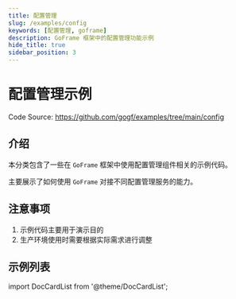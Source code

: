 ```yaml
---
title: 配置管理
slug: /examples/config
keywords: [配置管理, goframe]
description: GoFrame 框架中的配置管理功能示例
hide_title: true
sidebar_position: 3
---
```


# 配置管理示例

Code Source: https://github.com/gogf/examples/tree/main/config


## 介绍

本分类包含了一些在 `GoFrame` 框架中使用配置管理组件相关的示例代码。

主要展示了如何使用 `GoFrame` 对接不同配置管理服务的能力。

## 注意事项

1. 示例代码主要用于演示目的
2. 生产环境使用时需要根据实际需求进行调整

## 示例列表

import DocCardList from '@theme/DocCardList';

<DocCardList />
